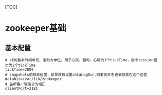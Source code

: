 [TOC]

# zookeeper基础



## 基本配置

```properties
# zk的基本时间单元，毫秒为单位。用于心跳、超时，心跳为1个tickTime，最小session超市为2个tickTime
tickTime=2000  
# snapshots的存放位置，如果没有设置dataLogDir,则事务日志也会存放在这个位置
dataDir=/var/lib/zookeeper
# 监听客户端请求的端口
clientPort=2181
```

